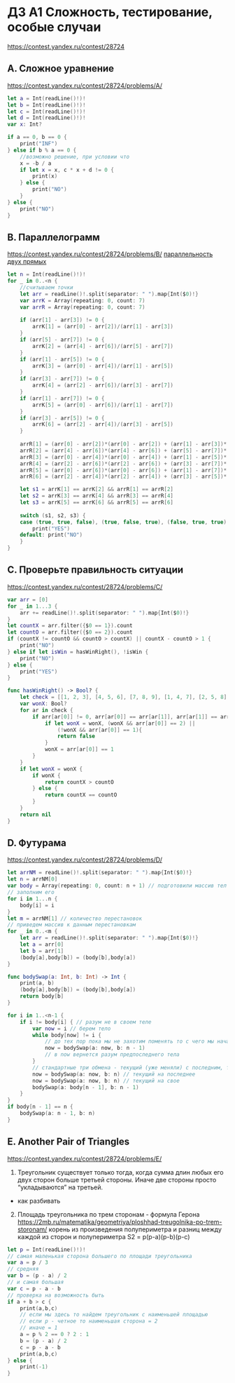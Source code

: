 # ДЗ A1 Сложность, тестирование, особые случаи
https://contest.yandex.ru/contest/28724

## A. Сложное уравнение
https://contest.yandex.ru/contest/28724/problems/A/

```swift
let a = Int(readLine()!)!
let b = Int(readLine()!)!
let c = Int(readLine()!)!
let d = Int(readLine()!)!
var x: Int?

if a == 0, b == 0 {
    print("INF")
} else if b % a == 0 {
    //возможно решение, при условии что
    x = -b / a
    if let x = x, c * x + d != 0 {
        print(x)
    } else {
        print("NO")
    }
} else {
    print("NO")
}
```

## B. Параллелограмм
https://contest.yandex.ru/contest/28724/problems/B/
[параллельность двух прямых](https://ru.wikihow.com/%D0%BE%D0%BF%D1%80%D0%B5%D0%B4%D0%B5%D0%BB%D0%B8%D1%82%D1%8C-%D0%BF%D0%B0%D1%80%D0%B0%D0%BB%D0%BB%D0%B5%D0%BB%D1%8C%D0%BD%D0%BE%D1%81%D1%82%D1%8C-%D0%B4%D0%B2%D1%83%D1%85-%D0%BF%D1%80%D1%8F%D0%BC%D1%8B%D1%85)

```swift
let n = Int(readLine()!)!
for _ in 0..<n {
    //считываем точки
    let arr = readLine()!.split(separator: " ").map{Int($0)!}
    var arrK = Array(repeating: 0, count: 7)
    var arrR = Array(repeating: 0, count: 7)
    
    if (arr[1] - arr[3]) != 0 {
        arrK[1] = (arr[0] - arr[2])/(arr[1] - arr[3])
    }
    if (arr[5] - arr[7]) != 0 {
        arrK[2] = (arr[4] - arr[6])/(arr[5] - arr[7])
    }
    if (arr[1] - arr[5]) != 0 {
        arrK[3] = (arr[0] - arr[4])/(arr[1] - arr[5])
    }
    if (arr[3] - arr[7]) != 0 {
        arrK[4] = (arr[2] - arr[6])/(arr[3] - arr[7])
    }
    if (arr[1] - arr[7]) != 0 {
        arrK[5] = (arr[0] - arr[6])/(arr[1] - arr[7])
    }
    if (arr[3] - arr[5]) != 0 {
        arrK[6] = (arr[2] - arr[4])/(arr[3] - arr[5])
    }
    
    arrR[1] = (arr[0] - arr[2])*(arr[0] - arr[2]) + (arr[1] - arr[3])*(arr[1] - arr[3])
    arrR[2] = (arr[4] - arr[6])*(arr[4] - arr[6]) + (arr[5] - arr[7])*(arr[5] - arr[7])
    arrR[3] = (arr[0] - arr[4])*(arr[0] - arr[4]) + (arr[1] - arr[5])*(arr[1] - arr[5])
    arrR[4] = (arr[2] - arr[6])*(arr[2] - arr[6]) + (arr[3] - arr[7])*(arr[3] - arr[7])
    arrR[5] = (arr[0] - arr[6])*(arr[0] - arr[6]) + (arr[1] - arr[7])*(arr[1] - arr[7])
    arrR[6] = (arr[2] - arr[4])*(arr[2] - arr[4]) + (arr[3] - arr[5])*(arr[3] - arr[5])

    let s1 = arrK[1] == arrK[2] && arrR[1] == arrR[2]
    let s2 = arrK[3] == arrK[4] && arrR[3] == arrR[4]
    let s3 = arrK[5] == arrK[6] && arrR[5] == arrR[6]
    
    switch (s1, s2, s3) {
    case (true, true, false), (true, false, true), (false, true, true) :
        print("YES")
    default: print("NO")
    }
}
```

## C. Проверьте правильность ситуации
https://contest.yandex.ru/contest/28724/problems/C/

```swift
var arr = [0]
for _ in 1...3 {
    arr += readLine()!.split(separator: " ").map{Int($0)!}
}
let countX = arr.filter({$0 == 1}).count
let countO = arr.filter({$0 == 2}).count
if (countX != countO && countO > countX) || countX - countO > 1 {
    print("NO")
} else if let isWin = hasWinRight(), !isWin {
    print("NO")
} else {
    print("YES")
}

func hasWinRight() -> Bool? {
    let check = [[1, 2, 3], [4, 5, 6], [7, 8, 9], [1, 4, 7], [2, 5, 8], [3, 6, 9], [1, 5, 9], [3, 5, 7]]
    var wonX: Bool?
    for ar in check {
        if arr[ar[0]] != 0, arr[ar[0]] == arr[ar[1]], arr[ar[1]] == arr[ar[2]] {
            if let wonX = wonX, (wonX && arr[ar[0]] == 2) ||
                (!wonX && arr[ar[0]] == 1){
                return false
            }
            wonX = arr[ar[0]] == 1
        }
    }
    if let wonX = wonX {
        if wonX {
            return countX > countO
        } else {
            return countX == countO
        }
    }
    return nil
}
```

## D. Футурама
https://contest.yandex.ru/contest/28724/problems/D/

```swift
let arrNM = readLine()!.split(separator: " ").map{Int($0)!}
let n = arrNM[0]
var body = Array(repeating: 0, count: n + 1) // подготовили массив тел
// заполним его
for i in 1...n {
    body[i] = i
}
let m = arrNM[1] // количество перестановок
// приведем массив к данным перестановкам
for _ in 0..<m {
    let arr = readLine()!.split(separator: " ").map{Int($0)!}
    let a = arr[0]
    let b = arr[1]
    (body[a],body[b]) = (body[b],body[a])
}

func bodySwap(a: Int, b: Int) -> Int {
    print(a, b)
    (body[a],body[b]) = (body[b],body[a])
    return body[b]
}

for i in 1..<n-1 {
    if i != body[i] { // разум не в своем теле
        var now = i // берем тело
        while body[now] != i {
            // до тех пор пока мы не захотим поменять то с чего мы начали
            now = bodySwap(a: now, b: n - 1)
            // в now вернется разум предпоследнего тела
        }
        // стандартные три обмена - текущий (уже меняли) с последним, тело последнего
        now = bodySwap(a: now, b: n) // текущий на последнее
        now = bodySwap(a: now, b: n) // текущий на свое
        bodySwap(a: body[n - 1], b: n - 1)
    }
}
if body[n - 1] == n {
    bodySwap(a: n - 1, b: n)
}
```

## E. Another Pair of Triangles
https://contest.yandex.ru/contest/28724/problems/E/

1. Треугольник существует только тогда, когда сумма длин любых его двух сторон больше третьей стороны. Иначе две стороны просто “укладываются” на третьей.
- как разбивать
2. Площадь треугольника по трем сторонам - формула Герона
https://2mb.ru/matematika/geometriya/ploshhad-treugolnika-po-trem-storonam/ 
корень из произведения полупериметра и разниц между каждой из сторон и полупериметра S2 = p(p-a)(p-b)(p-c)

```swift
let p = Int(readLine()!)!
// самая маленькая сторона большего по площади треугольника
var a = p / 3
// средняя
var b = (p - a) / 2
// и самая большая
var c = p - a - b
// проверка на возможность быть
if a + b > c {
    print(a,b,c)
    // если мы здесь то найдем треугольник с наименьшей площадью
    // если p - четное то наименьшая сторона = 2
    // иначе = 1
    a = p % 2 == 0 ? 2 : 1
    b = (p - a) / 2
    c = p - a - b
    print(a,b,c)
} else {
    print(-1)
}
```
